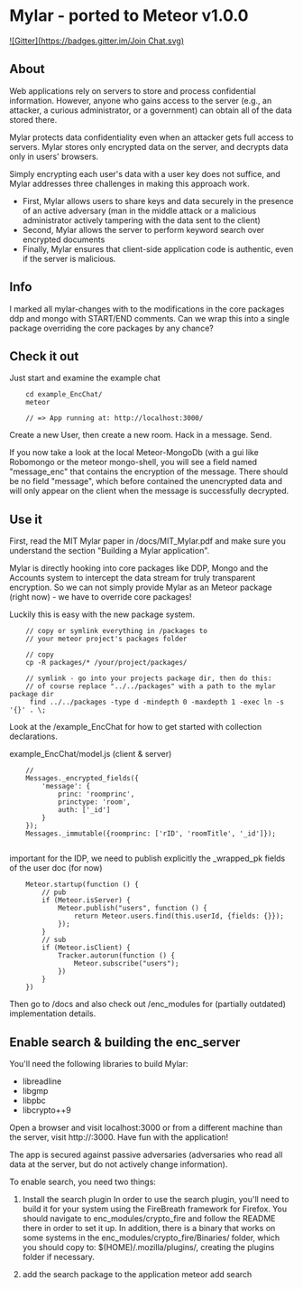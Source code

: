 # Mylar - ported to Meteor v1.0.0
[![Gitter](https://badges.gitter.im/Join Chat.svg)](https://gitter.im/strikeout/mylar?utm_source=badge&utm_medium=badge&utm_campaign=pr-badge&utm_content=badge)

## About
Web applications rely on servers to store and process confidential information. However, anyone who gains access to the server (e.g., an attacker, a curious administrator, or a government) can obtain all of the data stored there.

Mylar protects data confidentiality even when an attacker gets full access to servers. Mylar stores only encrypted data on the server, and decrypts data only in users' browsers.

Simply encrypting each user's data with a user key does not suffice, and Mylar addresses three challenges in making this approach work.

- First, Mylar allows users to share keys and data securely in the presence of an active adversary (man in the middle attack or a malicious administrator actively tampering with the data sent to the client)
- Second, Mylar allows the server to perform keyword search over encrypted documents
- Finally, Mylar ensures that client-side application code is authentic, even if the server is malicious.


## Info

I marked all mylar-changes with to the modifications in the core packages ddp and mongo with START/END comments. Can we wrap this into a single package overriding the core packages by any chance?

## Check it out

Just start and examine the example chat
````
    cd example_EncChat/
    meteor

    // => App running at: http://localhost:3000/
````
Create a new User, then create a new room. Hack in a message. Send.

If you now take a look at the local Meteor-MongoDb (with a gui like Robomongo or the meteor mongo-shell, you will see a field named "message_enc" that contains the encryption of the message.
There should be no field "message", which before contained the unencrypted data and will only appear on the client when the message is successfully decrypted.


## Use it

First, read the MIT Mylar paper in /docs/MIT_Mylar.pdf and make sure you understand the section "Building a Mylar application".

Mylar is directly hooking into core packages like DDP, Mongo and the Accounts system to intercept the data stream for truly transparent encryption.
So we can not simply provide Mylar as an Meteor package (right now) - we have to override core packages!

Luckily this is easy with the new package system.

````
    // copy or symlink everything in /packages to
    // your meteor project's packages folder

    // copy
    cp -R packages/* /your/project/packages/

    // symlink - go into your projects package dir, then do this:
    // of course replace "../../packages" with a path to the mylar package dir
     find ../../packages -type d -mindepth 0 -maxdepth 1 -exec ln -s '{}' . \;

````


Look at the /example_EncChat for how to get started with collection declarations.

example_EncChat/model.js (client & server)
````
    //
    Messages._encrypted_fields({
        'message': {
            princ: 'roomprinc',
            princtype: 'room',
            auth: ['_id']
        }
    });
    Messages._immutable({roomprinc: ['rID', 'roomTitle', '_id']});


````

important for the IDP, we need to publish explicitly the _wrapped_pk fields of the user doc (for now)
````
    Meteor.startup(function () {
        // pub
        if (Meteor.isServer) {
            Meteor.publish("users", function () {
                return Meteor.users.find(this.userId, {fields: {}});
            });
        }
        // sub
        if (Meteor.isClient) {
            Tracker.autorun(function () {
                Meteor.subscribe("users");
            })
        }
    })
````

Then go to /docs and also check out /enc_modules for (partially outdated) implementation details.



## Enable search & building the enc_server
You'll need the following libraries to build Mylar:

- libreadline
- libgmp
- libpbc
- libcrypto++9


Open a browser and visit localhost:3000 or from a different machine than the server, visit http://<machine-ip>:3000. Have fun with the application!

The app is secured against passive adversaries (adversaries who read all data at the server, but do not actively change information).


To enable search, you need two things:

1. Install the search plugin
In order to use the search plugin, you'll need to build it for your system using the FireBreath framework for Firefox.
You should navigate to enc_modules/crypto_fire and follow the README there in order to set it up.
In addition, there is a binary that works on some systems in the enc_modules/crypto_fire/Binaries/ folder, which you should copy to:
$(HOME)/.mozilla/plugins/, creating the plugins folder if necessary.

2. add the search package to the application
meteor add search




